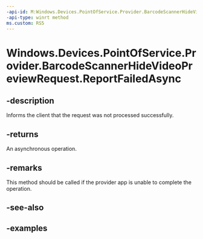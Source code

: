 ```yaml
---
-api-id: M:Windows.Devices.PointOfService.Provider.BarcodeScannerHideVideoPreviewRequest.ReportFailedAsync
-api-type: winrt method
ms.custom: RS5
---
```


<!-- Method syntax.
public IAsyncAction BarcodeScannerHideVideoPreviewRequest.ReportFailedAsync()
-->

# Windows.Devices.PointOfService.Provider.BarcodeScannerHideVideoPreviewRequest.ReportFailedAsync

## -description
Informs the client that the request was not processed successfully.

## -returns
An asynchronous operation.

## -remarks
This method should be called if the provider app is unable to complete the operation.

## -see-also

## -examples


